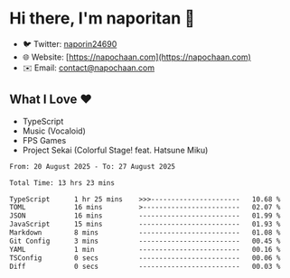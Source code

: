 # Hi there, I'm naporitan 👋

- 🐦 Twitter: [naporin24690](https://twitter.com/naporin24690)
- 🌐 Website: [https://napochaan.com](https://napochaan.com)
- ✉️ Email: [contact@napochaan.com](mailto:contact@napochaan.com)

## What I Love ❤️
- TypeScript
- Music (Vocaloid)
- FPS Games
- Project Sekai (Colorful Stage! feat. Hatsune Miku)

<!--START_SECTION:waka-->

```txt
From: 20 August 2025 - To: 27 August 2025

Total Time: 13 hrs 23 mins

TypeScript      1 hr 25 mins    >>>----------------------   10.68 %
TOML            16 mins         >------------------------   02.07 %
JSON            16 mins         -------------------------   01.99 %
JavaScript      15 mins         -------------------------   01.93 %
Markdown        8 mins          -------------------------   01.08 %
Git Config      3 mins          -------------------------   00.45 %
YAML            1 min           -------------------------   00.16 %
TSConfig        0 secs          -------------------------   00.06 %
Diff            0 secs          -------------------------   00.03 %
```

<!--END_SECTION:waka-->

